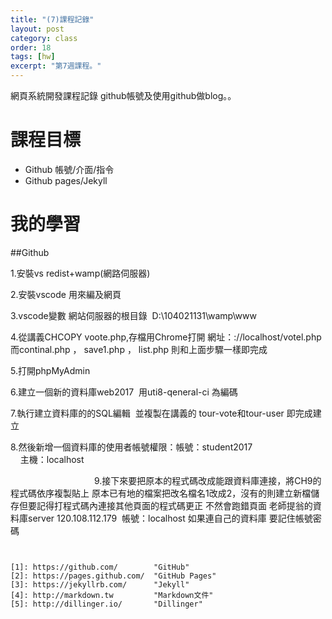 ```yaml
---
title: "(7)課程記錄"
layout: post
category: class
order: 18
tags: [hw]
excerpt: "第7週課程。"
---
```

網頁系統開發課程記錄
github帳號及使用github做blog。。

# 課程目標
- Github 帳號/介面/指令
- Github pages/Jekyll

# 我的學習

##Github

1.安裝vs redist+wamp(網路伺服器)


2.安裝vscode  用來編及網頁


3.vscode變數 網站伺服器的根目錄  D:\\104021131\wamp\www

 
4.從講義CHCOPY voote.php,存檔用Chrome打開
網址：://localhost/votel.php
而continal.php  ，  save1.php  ，  list.php   則和上面步驟一樣即完成


5.打開phpMyAdmin


6.建立一個新的資料庫web2017  用uti8-qeneral-ci  為編碼


7.執行建立資料庫的的SQL編輯  並複製在講義的  tour-vote和tour-user  即完成建立


8.然後新增一個資料庫的使用者帳號權限：帳號：student2017
                                   主機：localhost
                                   
                                   
9.接下來要把原本的程式碼改成能跟資料庫連接，將CH9的程式碼依序複製貼上
原本已有地的檔案把改名檔名1改成2，沒有的則建立新檔儲存但要記得打程式碼內連接其他頁面的程式碼更正
不然會跑錯頁面
老師提翁的資料庫server 120.108.112.179  帳號：localhost
如果連自己的資料庫  要記住帳號密碼



```


[1]: https://github.com/        "GitHub"
[2]: https://pages.github.com/  "GitHub Pages"
[3]: https://jekyllrb.com/      "Jekyll"
[4]: http://markdown.tw         "Markdown文件"
[5]: http://dillinger.io/       "Dillinger"








